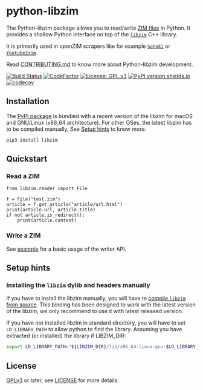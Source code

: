 # python-libzim

The Python-libzim package allows you to read/write [ZIM
files](https://openzim.org) in Python. It provides a shallow Python
interface on top of the [`libzim`](https://github.com/openzim/libzim)
C++ library.

It is primarily used in openZIM scrapers like for example
[`Sotoki`](https://github.com/openzim/sotoki) or
[`Youtube2zim`](https://github.com/openzim/youtube).

Read [CONTRIBUTING.md](./CONTRIBUTING.md) to know more about
Python-libzim development.

[![Build Status](https://github.com/openzim/python-libzim/workflows/test/badge.svg?query=branch%3Amaster)](https://github.com/openzim/python-libzim/actions?query=branch%3Amaster)
[![CodeFactor](https://www.codefactor.io/repository/github/openzim/python-libzim/badge)](https://www.codefactor.io/repository/github/openzim/python-libzim)
[![License: GPL v3](https://img.shields.io/badge/License-GPLv3-blue.svg)](https://www.gnu.org/licenses/gpl-3.0)
[![PyPI version shields.io](https://img.shields.io/pypi/v/libzim.svg)](https://pypi.org/project/libzim/)
[![codecov](https://codecov.io/gh/openzim/python-libzim/branch/master/graph/badge.svg)](https://codecov.io/gh/openzim/python-libzim)

## Installation

The [PyPI package](https://pypi.org/project/libzim/) is bundled with a
recent version of the libzim for macOS and GNU/Linux (x86_64
architecture). For other OSes, the latest libzim has to be
compiled manually, See [Setup hints](#setup-hints) to know more.

```bash
pip3 install libzim
```

## Quickstart

### Read a ZIM

```python3
from libzim.reader import File

f = File("test.zim")
article = f.get_article("article/url.html")
print(article.url, article.title)
if not article.is_redirect():
    print(article.content)
```

### Write a ZIM

See [example](examples/basic_writer.py) for a basic usage of the
writer API.

## Setup hints

### Installing the `libzim` dylib and headers manually

If you have to install the libzim manually, you will have to [compile
`libzim` from
source](https://github.com/openzim/libzim). This binding has been designed
to work with the latest version of the libzim, we only recommend to
use it with latest released version.

If you have not installed libzim in standard directory, you will have
to set `LD_LIBRARY_PATH` to allow python to find the library. Assuming
you have extracted (or installed) the library if LIBZIM_DIR:

```bash
export LD_LIBRARY_PATH="${LIBZIM_DIR}/lib/x86_64-linux-gnu:$LD_LIBRARY_PATH"
```

## License

[GPLv3](https://www.gnu.org/licenses/gpl-3.0) or later, see
[LICENSE](LICENSE) for more details.
